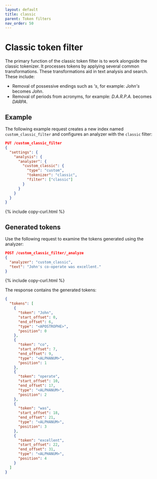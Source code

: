 ```yaml
---
layout: default
title: classic
parent: Token filters
nav_order: 50
---
```


# Classic token filter

The primary function of the classic token filter is to work alongside the classic tokenizer. It processes tokens by applying several common transformations. These transformations aid in text analysis and search. These include:
 - Removal of possessive endings such as *'s*, for example: *John's* becomes *John*.
 - Removal of periods from acronyms, for example: *D.A.R.P.A.* becomes *DARPA*.


## Example

The following example request creates a new index named `custom_classic_filter` and configures an analyzer with the `classic` filter:

```json
PUT /custom_classic_filter
{
  "settings": {
    "analysis": {
      "analyzer": {
        "custom_classic": {
          "type": "custom",
          "tokenizer": "classic",
          "filter": ["classic"]
        }
      }
    }
  }
}
```
{% include copy-curl.html %}

## Generated tokens

Use the following request to examine the tokens generated using the analyzer:

```json
POST /custom_classic_filter/_analyze
{
  "analyzer": "custom_classic",
  "text": "John's co-operate was excellent."
}
```
{% include copy-curl.html %}

The response contains the generated tokens:

```json
{
  "tokens": [
    {
      "token": "John",
      "start_offset": 0,
      "end_offset": 6,
      "type": "<APOSTROPHE>",
      "position": 0
    },
    {
      "token": "co",
      "start_offset": 7,
      "end_offset": 9,
      "type": "<ALPHANUM>",
      "position": 1
    },
    {
      "token": "operate",
      "start_offset": 10,
      "end_offset": 17,
      "type": "<ALPHANUM>",
      "position": 2
    },
    {
      "token": "was",
      "start_offset": 18,
      "end_offset": 21,
      "type": "<ALPHANUM>",
      "position": 3
    },
    {
      "token": "excellent",
      "start_offset": 22,
      "end_offset": 31,
      "type": "<ALPHANUM>",
      "position": 4
    }
  ]
}
```

